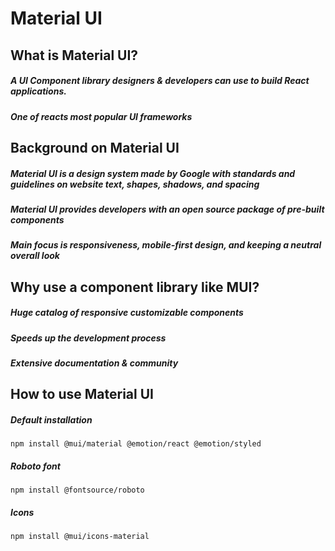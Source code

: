 # Material UI

## What is Material UI? 
##### A UI Component library designers & developers can use to build React applications.
##### One of reacts most popular UI frameworks

## Background on Material UI
##### Material UI is a design system made by Google with standards and guidelines on website text, shapes, shadows, and spacing
##### Material UI provides developers with an open source package of pre-built components
##### Main focus is responsiveness, mobile-first design, and keeping a neutral overall look 

## Why use a component library like MUI? 
##### Huge catalog of responsive customizable components 
##### Speeds up the development process
##### Extensive documentation & community 

## How to use Material UI

##### Default installation
```
npm install @mui/material @emotion/react @emotion/styled

```
##### Roboto font
```
npm install @fontsource/roboto

```

##### Icons
```
npm install @mui/icons-material

```
